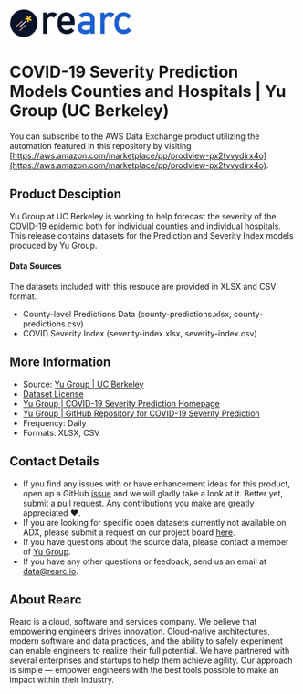 <a href="https://www.rearc.io/data/">
    <img src="./rearc_logo_rgb.png" alt="Rearc Logo" title="Rearc Logo" height="52" />
</a>

# COVID-19 Severity Prediction Models Counties and Hospitals | Yu Group (UC Berkeley)

You can subscribe to the AWS Data Exchange product utilizing the automation featured in this repository by visiting [https://aws.amazon.com/marketplace/pp/prodview-px2tvvydirx4o](https://aws.amazon.com/marketplace/pp/prodview-px2tvvydirx4o). 

## Product Desciption
Yu Group at UC Berkeley is working to help forecast the severity of the COVID-19 epidemic both for individual counties and individual hospitals. This release contains datasets for the Prediction and Severity Index models produced by Yu Group.

#### Data Sources
The datasets included with this resouce are provided in XLSX and CSV format.
- County-level Predictions Data (county-predictions.xlsx, county-predictions.csv)
- COVID Severity Index (severity-index.xlsx, severity-index.csv)

## More Information
- Source: [Yu Group | UC Berkeley](https://www.stat.berkeley.edu/~yugroup/index.html)  
- [Dataset License](https://ai2-semanticscholar-cord-19.s3-us-west-2.amazonaws.com/2020-03-13/COVID.DATA.LIC.AGMT.pdf)
- [Yu Group | COVID-19 Severity Prediction Homepage](https://pages.semanticscholar.org/coronavirus-research)
- [Yu Group | GitHub Repository for COVID-19 Severity Prediction](https://github.com/Yu-Group/covid19-severity-prediction)
- Frequency: Daily
- Formats: XLSX, CSV

## Contact Details
- If you find any issues with or have enhancement ideas for this product, open up a GitHub [issue](https://github.com/rearc-data/covid-19-yu-group/issues) and we will gladly take a look at it. Better yet, submit a pull request. Any contributions you make are greatly appreciated :heart:.
- If you are looking for specific open datasets currently not available on ADX, please submit a request on our project board [here](https://github.com/rearc-data/covid-datasets-aws-data-exchange/projects/1).
- If you have questions about the source data, please contact a member of [Yu Group](https://www.stat.berkeley.edu/~yugroup/people.html).
- If you have any other questions or feedback, send us an email at data@rearc.io.

## About Rearc
Rearc is a cloud, software and services company. We believe that empowering engineers drives innovation. Cloud-native architectures, modern software and data practices, and the ability to safely experiment can enable engineers to realize their full potential. We have partnered with several enterprises and startups to help them achieve agility. Our approach is simple — empower engineers with the best tools possible to make an impact within their industry.